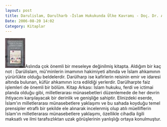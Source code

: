 ```yaml
---
layout: post
title: Darulislam, Darulharb -İslam Hukukunda Ülke Kavramı - Doç. Dr. Ahmet Özel
Date: 2006-08-20 14:02
Category: Kitaplar
---
```


![Darulislam, Darulharb -İslam Hukukunda Ülke Kavramı][]Aslında çok
önemli bir meseleye değinilmiş kitapta.  Aldığım bir kaç not
: Darülislam, mü'minlerin imamının hakimiyeti altında ve İslam ahkamının
yürürlükte olduğu beldelerdir. Darülharp ise kafirlerin reisinin emir ve
idaresi altında bulunan, küfür ahkamının icra edildiği yerlerdir.
Darülharpte faiz işlemleri de önemli bir bölüm. Kitap Arkası: İslam
hukuku, ferdi ve ictimai planda olduğu gibi, milletlerarası
münasebetleri düzenlemede de her devrin ihtiyacını karşılayacak bir
derinlik ve genişliğe sahiptir. Elinizdeki eserde, İslam'ın
milletlerarası münasebetlere yaklaşımı ve bu sahada koyduğu temel
prensipler etraflı bir şekilde ele alınarak incelenmiş olup atılı
müelliflerin İslam'ın milletlerarası münasebetlere yaklaşımı, özellikle
cihadla ilgili maksatlı ve ilmi tarafsızlıktan uzak görüşlerinin
yanlışlığı ortaya konulmuştur.

  [Darulislam, Darulharb -İslam Hukukunda Ülke Kavramı]: /images/darulislam_darulharp.thumbnail.jpg
